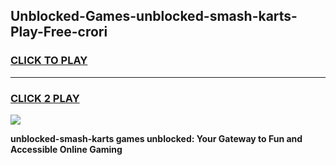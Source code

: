 
## Unblocked-Games-unblocked-smash-karts-Play-Free-crori
<h3>
<a href="https://premium76.site?title=unblocked-smash-karts&ref=18A1">CLICK TO PLAY</a></h3>
<hr>

<h3>
<a href="https://premium76.site?title=unblocked-smash-karts&ref=18A1">CLICK 2 PLAY</a>
  
</h3>

<a href="https://premium76.site?title=unblocked-smash-karts&ref=18A1"><img src="https://clearcache.store/games.png"></a>


**unblocked-smash-karts games unblocked: Your Gateway to Fun and Accessible Online Gaming**
